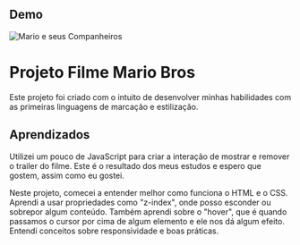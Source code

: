 
## Demo

![Mario e seus Companheiros](https://scontent.xx.fbcdn.net/v/t1.15752-9/376383356_1082004722784419_6975676578849959763_n.png?stp=dst-png_p403x403&_nc_cat=109&ccb=1-7&_nc_sid=aee45a&_nc_ohc=k-a_m_vPg-0AX_cllfE&_nc_ad=z-m&_nc_cid=0&_nc_ht=scontent.xx&oh=03_AdSpEealQyHRCHNAUg70Xf1xjcDKiLAe-pxyS5qQaNAlnw&oe=6527E74B)
# Projeto Filme Mario Bros

Este projeto foi criado com o intuito de desenvolver minhas habilidades com as primeiras linguagens de marcação e estilização.


## Aprendizados

Utilizei um pouco de JavaScript para criar a interação de mostrar e remover o trailer do filme. Este é o resultado dos meus estudos e espero que gostem, assim como eu gostei.

Neste projeto, comecei a entender melhor como funciona o HTML e o CSS. Aprendi a usar propriedades como "z-index", onde posso esconder ou sobrepor algum conteúdo. Também aprendi sobre o "hover", que é quando passamos o cursor por cima de algum elemento e ele nos dá algum efeito. Entendi conceitos sobre responsividade e boas práticas.
